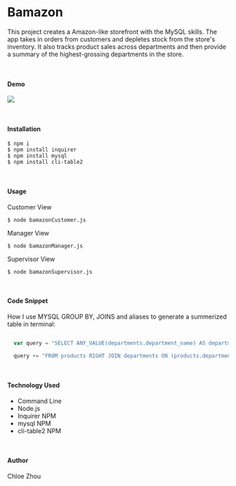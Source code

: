 # Bamazon

This project creates a Amazon-like storefront with the MySQL skills. The app takes in orders from customers and depletes stock from the store's inventory. It also tracks product sales across departments and then provide a summary of the highest-grossing departments in the store.

<br>

#### Demo 

![](demo.gif)

<br>

#### Installation
```
$ npm i
$ npm install inquirer
$ npm install mysql
$ npm install cli-table2
```

<br>

#### Usage
Customer View
```
$ node bamazonCustomer.js
```
Manager View
```
$ node bamazonManager.js
```

Supervisor View
```
$ node bamazonSupervisor.js
```
<br>

#### Code Snippet
How I use MYSQL GROUP BY, JOINS and aliases to generate a summerized table in terminal:
```JAVASCRIPT

  var query = "SELECT ANY_VALUE(departments.department_name) AS department, SUM(products.product_sales) AS product_sales, MAX(over_head_costs) AS over_head_costs, MAX(department_id) AS department_id ";

  query += "FROM products RIGHT JOIN departments ON (products.department = departments.department_name) GROUP BY departments.department_name";

```

<br>

#### Technology Used


* Command Line
* Node.js
* Inquirer NPM
* mysql NPM
* cli-table2 NPM

<br>

#### Author
Chloe Zhou